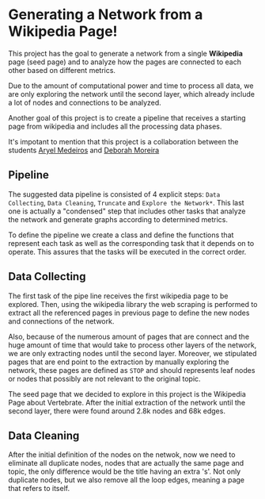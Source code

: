 # Generating a Network from a Wikipedia Page!

This project has the goal to generate a network from a single **Wikipedia** page (seed page) and to analyze how the pages are connected to each other based on different metrics. 

Due to the amount of computational power and time to process all data, we are only exploring the network until the second layer, which already include a lot of nodes and connections to be analyzed. 

Another goal of this project is to create a pipeline that receives a starting page from wikipedia and includes all the processing data phases. 


It's impotant to mention that this project is a collaboration between the students [Aryel Medeiros](https://github.com/aryelmedeiros) and [Deborah Moreira](https://github.com/deborahmoreira)


## Pipeline

The suggested data pipeline is consisted of 4 explicit steps: `Data Collecting`, `Data Cleaning`, `Truncate` and `Explore the Network*`. This last one is actually a "condensed" step that includes other tasks that analyze the network and generate graphs according to determined metrics. 

To define the pipeline we create a class and define the functions that represent each task as well as the corresponding task that it depends on to operate. This assures that the tasks will be executed in the correct order. 

## Data Collecting 
	
The first task of the pipe line receives the first wikipedia page to be explored. Then, using the wikipedia library the web scraping is performed to extract all the referenced pages in previous page to define the new nodes and connections of the network. 

Also, because of the numerous amount of pages that are connect and the huge amount of time that would take to process other layers of the network, we are only extracting nodes until the second layer. Moreover, we stipulated pages that are end point to the extraction by manually exploring the network, these pages are defined as `STOP` and should represents leaf nodes or nodes that possibly are not relevant to the original topic.

The seed page that we decided to explore in this project is the Wikipedia Page about Vertebrate. After the initial extraction of the network until the second layer, there were found around 2.8k nodes and 68k edges. 

## Data Cleaning 

After the initial definition of the nodes on the netwok, now we need to eliminate all duplicate nodes, nodes that are actually the same page and topic, the only difference would be the title having an extra 's'. Not only duplicate nodes, but we also remove all the loop edges, meaning a page that refers to itself. 
